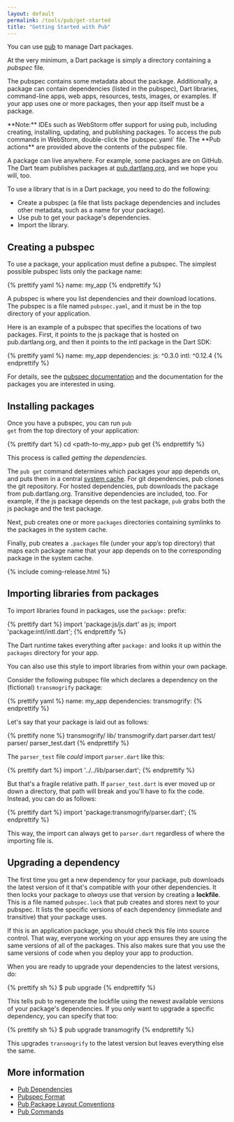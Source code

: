 ```yaml
---
layout: default
permalink: /tools/pub/get-started
title: "Getting Started with Pub"
---
```


You can use [pub](/tools/pub/) to manage Dart packages.

At the very minimum,
a Dart package is simply a directory containing a _pubspec_ file.

The pubspec contains some metadata about the package. Additionally,
a package can contain dependencies (listed in the pubspec),
Dart libraries, command-line apps, web apps, resources,
tests, images, or examples.
If your app uses one or more packages, then your app itself must be
a package.

<aside class="alert alert-info" markdown="1">
**Note:**
IDEs such as WebStorm offer support for using pub,
including creating, installing, updating, and publishing packages.
To access the pub commands in WebStorm, double-click the
`pubspec.yaml` file. The **Pub actions** are provided above the
contents of the pubspec file.
</aside>

A package can live anywhere. For example, some packages are on GitHub.
The Dart team publishes packages at
[pub.dartlang.org](https://pub.dartlang.org),
and we hope you will, too.

To use a library that is in a Dart package, you need to do the
following:

* Create a pubspec (a file that lists package dependencies and includes
  other metadata, such as a name for your package).
* Use pub to get your package's dependencies.
* Import the library.

## Creating a pubspec
To use a package, your application must define a pubspec.
The simplest possible pubspec lists only the package name:

{% prettify yaml %}
name: my_app
{% endprettify %}

A pubspec is where you list dependencies and their download locations.
The pubspec is a file named <code class="literal">pubspec.yaml</code>,
and it must be in the top directory of your application.

Here is an example of a pubspec that specifies the locations of
two packages. First, it points to the js package that is hosted on
pub.dartlang.org, and then it points to the intl package in the Dart
SDK:

{% prettify yaml %}
name: my_app
dependencies:
  js: ^0.3.0
  intl: ^0.12.4
{% endprettify %}

For details, see the [pubspec documentation](pubspec.html)
and the documentation for the packages you are interested in using.

## Installing packages
Once you have a pubspec, you can run <code class="literal">pub
get</code> from the top directory of your application:

{% prettify dart %}
cd <path-to-my_app>
pub get
{% endprettify %}

This process is called _getting the dependencies_.

The `pub get` command determines which packages your app depends on,
and puts them in a central [system cache](glossary#system-cache).
For git dependencies, pub clones the git repository.
For hosted dependencies, pub downloads the package from
pub.dartlang.org. Transitive dependencies are included, too.
For example, if the js package depends on the test package, `pub`
grabs both the js package and the test package.

Next, pub creates one or more `packages` directories containing
symlinks to the packages in the system cache.

Finally, pub creates a
<code class="literal">.packages</code> file (under your app’s top directory)
that maps each package name
that your app depends on to the corresponding package in the system cache.

{% include coming-release.html %}

## Importing libraries from packages
To import libraries found in packages, use the
<code class="literal">package:</code> prefix:

{% prettify dart %}
import 'package:js/js.dart' as js;
import 'package:intl/intl.dart';
{% endprettify %}

The Dart runtime takes everything after <code class="literal">package:</code>
and looks it up within the <code class="literal">packages</code> directory for
your app.

You can also use this style to import libraries from within your own package.

Consider the following pubspec file which declares a dependency on
the (fictional) `transmogrify` package:

{% prettify yaml %}
name: my_app
dependencies:
  transmogrify:
{% endprettify %}

Let's say that your package is laid out as follows:

{% prettify none %}
transmogrify/
  lib/
    transmogrify.dart
    parser.dart
  test/
    parser/
      parser_test.dart
{% endprettify %}

The `parser_test` file *could* import `parser.dart` like this:

{% prettify dart %}
import '../../lib/parser.dart';
{% endprettify %}

But that's a fragile relative path. If `parser_test.dart` is ever moved
up or down a directory, that path will break and you'll have to fix the code.
Instead, you can do as follows:

{% prettify dart %}
import 'package:transmogrify/parser.dart';
{% endprettify %}

This way, the import can always get to `parser.dart` regardless of where the
importing file is.

## Upgrading a dependency

The first time you get a new dependency for your package,
pub downloads the latest version of it that's compatible with
your other dependencies.
It then locks your package to *always* use that version by
creating a **lockfile**.
This is a file named `pubspec.lock` that pub creates and stores next to your
pubspec. It lists the specific versions of each dependency (immediate and
transitive) that your package uses.

If this is an application package,
you should check this file into source control.
That way, everyone working on your app ensures they are using the same versions
of all of the packages.
This also makes sure that you use the same versions of
code when you deploy your app to production.

When you are ready to upgrade your dependencies to the latest versions, do:

{% prettify sh %}
$ pub upgrade
{% endprettify %}

This tells pub to regenerate the lockfile using the newest
available versions of your package's dependencies.
If you only want to upgrade a specific dependency,
you can specify that too:

{% prettify sh %}
$ pub upgrade transmogrify
{% endprettify %}

This upgrades `transmogrify` to the latest version but leaves everything else
the same.

## More information

* [Pub Dependencies](dependencies.html)
* [Pubspec Format](pubspec.html)
* [Pub Package Layout Conventions](package-layout.html)
* [Pub Commands](cmd/)


